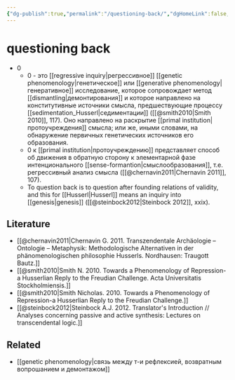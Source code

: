 ```yaml
---
{"dg-publish":true,"permalink":"/questioning-back/","dgHomeLink":false,"dgPassFrontmatter":false}
---
```


# questioning back
- 0
	- 0 - это [[regressive inquiry|регрессивное]] [[genetic phenomenology|генетическое]] или [[generative phenomenology|генеративное]] исследование, которое сопровождает метод [[dismantling|демонтирования]] и которое направлено на конститутивные источники смысла, предшествующие процессу [[sedimentation_Husserl|седиментации]] ([[@smith2010|Smith 2010]], 117). Оно направлено на раскрытие [[primal institution|протоучреждения]] смысла; или же, иными словами, на обнаружение первичных генетических источников его образования.
	- 0 к [[primal institution|протоучреждению]] представляет способ об движения в обратную сторону к элементарной фазе интенционального [[sense-formantion|смыслообразования]], т.е. регрессивный анализ смысла ([[@chernavin2011|Chernavin 2011]], 107).
	- To question back is to question after founding relations of validity, and this for [[Husserl|Husserl]] means an inquiry into [[genesis|genesis]] ([[@steinbock2012|Steinbock 2012]], xxix). 

## Literature
- [[@chernavin2011|Chernavin G. 2011. Transzendentale Archäologie – Ontologie – Metaphysik: Methodologische Alternativen in der phänomenologischen philosophie Husserls. Nordhausen: Traugott Bautz.]]
- [[@smith2010|Smith N. 2010. Towards a Phenomenology of Repression-a Husserlian Reply to the Freudian Challenge. Acta Universitatis Stockholmiensis.]]
- [[@smith2010|Smith Nicholas. 2010. Towards a Phenomenology of Repression-a Husserlian Reply to the Freudian Challenge.]]
- [[@steinbock2012|Steinbock A.J. 2012. Translator's Introduction // Analyses concerning passive and active synthesis: Lectures on transcendental logic.]]


## Related
- [[genetic phenomenology|связь между т-и рефлексией, возвратным вопрошанием и демонтажом]]